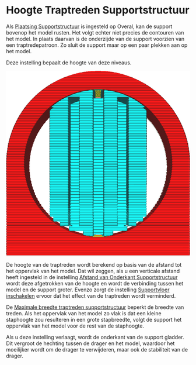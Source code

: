 Hoogte Traptreden Supportstructuur
====
Als [Plaatsing Supportstructuur](support_type.md) is ingesteld op Overal, kan de support bovenop het model rusten. Het volgt echter niet precies de contouren van het model. In plaats daarvan is de onderzijde van de support voorzien van een traptredepatroon. Zo sluit de support maar op een paar plekken aan op het model.

Deze instelling bepaalt de hoogte van deze niveaus.

<!--screenshot {
"image_path": "support_bottom_stair_step_height.png",
"modellen": [{"script": "standing_ring.scad"}],
"camerapositie": [0, 136, 10],
"camera_lookat": [0, 0, 10],
"instellingen": {
    "support_enable": waar,
    "support_bottom_stair_step_height": 1
},
"kleuren": 64
}-->
![Trapvorming onderaan de support](../../../articles/images/support_bottom_stair_step_height.png)

De hoogte van de traptreden wordt berekend op basis van de afstand tot het oppervlak van het model. Dat wil zeggen, als u een verticale afstand heeft ingesteld in de instelling [Afstand van Onderkant Supportstructuur](support_bottom_distance.md) wordt deze afgetrokken van de hoogte en wordt de verbinding tussen het model en de support groter. Evenzo zorgt de instelling [Supportvloer inschakelen](support_bottom_enable.md) ervoor dat het effect van de traptreden wordt verminderd.

De [Maximale breedte traptreden supportstructuur](support_bottom_stair_step_width.md) beperkt de breedte van treden. Als het oppervlak van het model zo vlak is dat een kleine staphoogte zou resulteren in een grote stapbreedte, volgt de support het oppervlak van het model voor de rest van de staphoogte.

Als u deze instelling verlaagt, wordt de onderkant van de support gladder. Dit vergroot de hechting tussen de drager en het model, waardoor het moeilijker wordt om de drager te verwijderen, maar ook de stabiliteit van de drager.